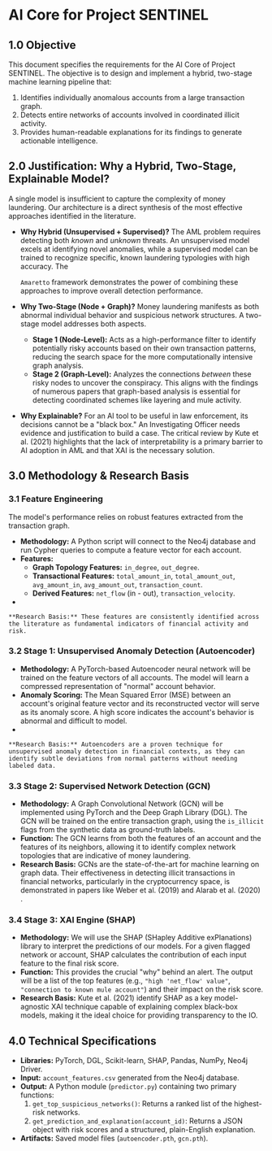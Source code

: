 # AI Core for Project SENTINEL

## 1.0 Objective

This document specifies the requirements for the AI Core of Project SENTINEL. The objective is to design and implement a hybrid, two-stage machine learning pipeline that:

1. Identifies individually anomalous accounts from a large transaction graph.
2. Detects entire networks of accounts involved in coordinated illicit activity.
3. Provides human-readable explanations for its findings to generate actionable intelligence.

## 2.0 Justification: Why a Hybrid, Two-Stage, Explainable Model?

A single model is insufficient to capture the complexity of money laundering. Our architecture is a direct synthesis of the most effective approaches identified in the literature.

- **Why Hybrid (Unsupervised + Supervised)?** The AML problem requires detecting both *known* and *unknown* threats. An unsupervised model excels at identifying novel anomalies, while a supervised model can be trained to recognize specific, known laundering typologies with high accuracy. The
    
    `Amaretto` framework demonstrates the power of combining these approaches to improve overall detection performance.
    
- **Why Two-Stage (Node + Graph)?** Money laundering manifests as both abnormal individual behavior and suspicious network structures. A two-stage model addresses both aspects.
    - **Stage 1 (Node-Level):** Acts as a high-performance filter to identify potentially risky accounts based on their own transaction patterns, reducing the search space for the more computationally intensive graph analysis.
    - **Stage 2 (Graph-Level):** Analyzes the connections *between* these risky nodes to uncover the conspiracy. This aligns with the findings of numerous papers that graph-based analysis is essential for detecting coordinated schemes like layering and mule activity.
- **Why Explainable?** For an AI tool to be useful in law enforcement, its decisions cannot be a "black box." An Investigating Officer needs evidence and justification to build a case. The critical review by Kute et al. (2021) highlights that the lack of interpretability is a primary barrier to AI adoption in AML and that XAI is the necessary solution.

## 3.0 Methodology & Research Basis

### 3.1 Feature Engineering

The model's performance relies on robust features extracted from the transaction graph.

- **Methodology:** A Python script will connect to the Neo4j database and run Cypher queries to compute a feature vector for each account.
- **Features:**
    - **Graph Topology Features:** `in_degree`, `out_degree`.
    - **Transactional Features:** `total_amount_in`, `total_amount_out`, `avg_amount_in`, `avg_amount_out`, `transaction_count`.
    - **Derived Features:** `net_flow` (in - out), `transaction_velocity`.
- 
    
    **Research Basis:** These features are consistently identified across the literature as fundamental indicators of financial activity and risk.
    

### 3.2 Stage 1: Unsupervised Anomaly Detection (Autoencoder)

- **Methodology:** A PyTorch-based Autoencoder neural network will be trained on the feature vectors of all accounts. The model will learn a compressed representation of "normal" account behavior.
- **Anomaly Scoring:** The Mean Squared Error (MSE) between an account's original feature vector and its reconstructed vector will serve as its anomaly score. A high score indicates the account's behavior is abnormal and difficult to model.
- 
    
    **Research Basis:** Autoencoders are a proven technique for unsupervised anomaly detection in financial contexts, as they can identify subtle deviations from normal patterns without needing labeled data.
    

### 3.3 Stage 2: Supervised Network Detection (GCN)

- **Methodology:** A Graph Convolutional Network (GCN) will be implemented using PyTorch and the Deep Graph Library (DGL). The GCN will be trained on the entire transaction graph, using the `is_illicit` flags from the synthetic data as ground-truth labels.
- **Function:** The GCN learns from both the features of an account and the features of its neighbors, allowing it to identify complex network topologies that are indicative of money laundering.
- **Research Basis:** GCNs are the state-of-the-art for machine learning on graph data. Their effectiveness in detecting illicit transactions in financial networks, particularly in the cryptocurrency space, is demonstrated in papers like Weber et al. (2019) and Alarab et al. (2020) .

### 3.4 Stage 3: XAI Engine (SHAP)

- **Methodology:** We will use the SHAP (SHapley Additive exPlanations) library to interpret the predictions of our models. For a given flagged network or account, SHAP calculates the contribution of each input feature to the final risk score.
- **Function:** This provides the crucial "why" behind an alert. The output will be a list of the top features (e.g., `"high 'net_flow' value"`, `"connection to known mule account"`) and their impact on the risk score.
- **Research Basis:** Kute et al. (2021) identify SHAP as a key model-agnostic XAI technique capable of explaining complex black-box models, making it the ideal choice for providing transparency to the IO.

## 4.0 Technical Specifications

- **Libraries:** PyTorch, DGL, Scikit-learn, SHAP, Pandas, NumPy, Neo4j Driver.
- **Input:** `account_features.csv` generated from the Neo4j database.
- **Output:** A Python module (`predictor.py`) containing two primary functions:
    1. `get_top_suspicious_networks()`: Returns a ranked list of the highest-risk networks.
    2. `get_prediction_and_explanation(account_id)`: Returns a JSON object with risk scores and a structured, plain-English explanation.
- **Artifacts:** Saved model files (`autoencoder.pth`, `gcn.pth`).